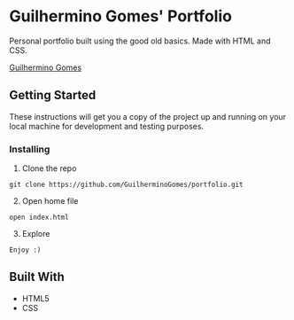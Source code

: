 # Guilhermino Gomes' Portfolio

Personal portfolio built using the good old basics. Made with HTML and  CSS. 

[Guilhermino Gomes](https://guilherminogomes.github.io/portfolio/)

## Getting Started

These instructions will get you a copy of the project up and running on your local machine for development and testing purposes.

### Installing

1. Clone the repo

```
git clone https://github.com/GuilherminoGomes/portfolio.git
```

2. Open home file

```
open index.html
```

3. Explore

```
Enjoy :)
```

## Built With

* HTML5
* CSS
